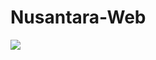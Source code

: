 # Nusantara-Web
 
<img src="https://github.com/ahmadsyaifuddin-99/Nusantara-Web/assets/77381720/edc8333d-c9b8-4809-9b52-5c8eace61241">
